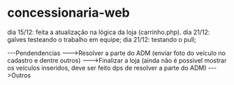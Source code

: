 # concessionaria-web
dia 15/12: feita a atualização na lógica da loja (carrinho.php).
dia 21/12: galves testeando o trabalho em equipe;
dia 21/12: testando o pull;





---Pendendencias
--->Resolver a parte do ADM (enviar foto do veículo no cadastro e dentre outros)
--->Finalizar a loja (ainda não é possivel mostrar os veículos inseridos, deve ser feito dps de resolver a parte do ADM)
--->Outros
